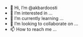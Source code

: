 - 👋 Hi, I’m @akbardoosti
- 👀 I’m interested in ...
- 🌱 I’m currently learning ...
- 💞️ I’m looking to collaborate on ...
- 📫 How to reach me ...

<!---
akbardoosti/akbardoosti is a ✨ special ✨ repository because its `README.md` (this file) appears on your GitHub profile.
You can click the Preview link to take a look at your changes.
--->
